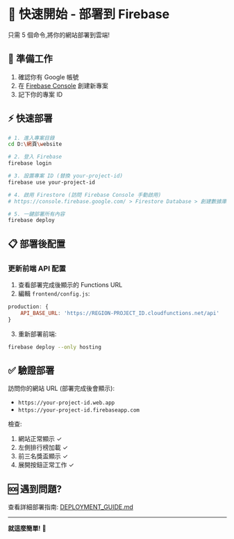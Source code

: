 # 🚀 快速開始 - 部署到 Firebase

只需 5 個命令,將你的網站部署到雲端!

## 📝 準備工作

1. 確認你有 Google 帳號
2. 在 [Firebase Console](https://console.firebase.google.com/) 創建新專案
3. 記下你的專案 ID

## ⚡ 快速部署

```bash
# 1. 進入專案目錄
cd D:\網頁\website

# 2. 登入 Firebase
firebase login

# 3. 設置專案 ID (替換 your-project-id)
firebase use your-project-id

# 4. 啟用 Firestore (訪問 Firebase Console 手動啟用)
# https://console.firebase.google.com/ > Firestore Database > 創建數據庫

# 5. 一鍵部署所有內容
firebase deploy
```

## 📋 部署後配置

### 更新前端 API 配置

1. 查看部署完成後顯示的 Functions URL
2. 編輯 `frontend/config.js`:

```javascript
production: {
    API_BASE_URL: 'https://REGION-PROJECT_ID.cloudfunctions.net/api'
}
```

3. 重新部署前端:
```bash
firebase deploy --only hosting
```

## ✅ 驗證部署

訪問你的網站 URL (部署完成後會顯示):
- `https://your-project-id.web.app`
- `https://your-project-id.firebaseapp.com`

檢查:
1. 網站正常顯示 ✓
2. 左側排行榜加載 ✓
3. 前三名獎盃顯示 ✓
4. 展開按鈕正常工作 ✓

## 🆘 遇到問題?

查看詳細部署指南: [DEPLOYMENT_GUIDE.md](./DEPLOYMENT_GUIDE.md)

---

**就這麼簡單!** 🎉
